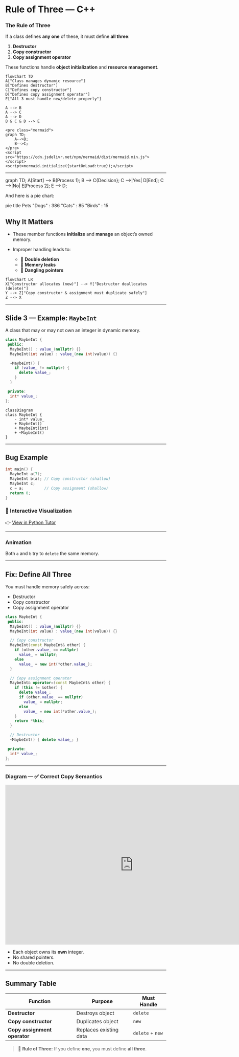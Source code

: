 # Rule of Three — C++

### The Rule of Three

If a class defines **any one** of these, it must define **all three**:

1. **Destructor**
2. **Copy constructor**
3. **Copy assignment operator**

These functions handle **object initialization** and **resource management**.

```mermaid
flowchart TD
A["Class manages dynamic resource"]
B["Defines destructor"]
C["Defines copy constructor"]
D["Defines copy assignment operator"]
E["All 3 must handle new/delete properly"]

A --> B
A --> C
A --> D
B & C & D --> E
```
    <pre class="mermaid">
    graph TD;
        A-->B;
        B-->C;
    </pre>
    <script src="https://cdn.jsdelivr.net/npm/mermaid/dist/mermaid.min.js"></script>
    <script>mermaid.initialize({startOnLoad:true});</script>
---


<div class="mermaid">
graph TD;
    A[Start] --> B(Process 1);
    B --> C{Decision};
    C -->|Yes| D[End];
    C -->|No| E[Process 2];
    E --> D;
</div>

And here is a pie chart:

<div class="mermaid">
pie title Pets
    "Dogs" : 386
    "Cats" : 85
    "Birds" : 15
</div>

<script type"module">
  import mermaid from 'https://cdn.jsdelivr.net/npm/mermaid@10/dist/mermaid.esm.min.mjs';
  mermaid.initialize({ startOnLoad: true });
</script>

##  Why It Matters

* These member functions **initialize** and **manage** an object’s owned memory.
* Improper handling leads to:

  * 🔴 **Double deletion**
  * 🔴 **Memory leaks**
  * 🔴 **Dangling pointers**

```mermaid
flowchart LR
X["Constructor allocates (new)"] --> Y["Destructor deallocates (delete)"]
Y --> Z["Copy constructor & assignment must duplicate safely"]
Z --> X
```

---

## Slide 3 — Example: `MaybeInt`

A class that may or may not own an integer in dynamic memory.

```cpp
class MaybeInt {
 public:
  MaybeInt() : value_(nullptr) {}
  MaybeInt(int value) : value_(new int(value)) {}

  ~MaybeInt() {
    if (value_ != nullptr) {
      delete value_;
    }
  }

 private:
  int* value_;
};
```

```mermaid
classDiagram
class MaybeInt {
    - int* value_
    + MaybeInt()
    + MaybeInt(int)
    + ~MaybeInt()
}
```

---

##  Bug Example

```cpp
int main() {
  MaybeInt a(7);
  MaybeInt b(a); // Copy constructor (shallow)
  MaybeInt c;
  c = a;         // Copy assignment (shallow)
  return 0;
}
```

### 🔗 Interactive Visualization

👉 [View in Python Tutor](https://pythontutor.com/render.html#code=class%20MaybeInt%20%7B%0A%20public%3A%0A%20%20MaybeInt%28%29%20%3A%20value_%28nullptr%29%20%7B%7D%0A%20%20MaybeInt%28int%20value%29%20%3A%20value_%28new%20int%28value%29%29%20%7B%7D%0A%0A%20%20~MaybeInt%28%29%20%7B%0A%20%20%20%20if%20%28value_%20!%3D%20nullptr%29%20%7B%0A%20%20%20%20%20%20delete%20value_%3B%0A%20%20%20%20%7D%0A%20%20%7D%0A%0A%20private%3A%0A%20%20int*%20value_%3B%0A%7D%3B%0A%0Aint%20main%28%29%20%7B%0A%20%20MaybeInt%20a%287%29%3B%0A%20%20MaybeInt%20b%28a%29%3B%20//%20Copy%20constructor%20%28shallow%29%0A%20%20MaybeInt%20c%3B%0A%20%20c%20%3D%20a%3B%20%20%20%20%20%20%20%20%20//%20Copy%20assignment%20%28shallow%29%0A%20%20return%200%3B%0A%7D&cumulative=false&curInstr=12&heapPrimitives=nevernest&mode=display&origin=opt-frontend.js&py=cpp_g%2B%2B9.3.0&rawInputLstJSON=%5B%5D&textReferences=false)

---
### Animation


<div id="pointer-animation1">
    <canvas id="pointerCanvas1" width="600" height="350"></canvas>
</div>

<script>
const canvas = document.getElementById('pointerCanvas1');
const ctx = canvas.getContext('2d');

let step = 0;

// Stack pointers
const stack = [
    {name: 'a::value_', x: 50, y: 60, target: null},
    {name: 'b::value_', x: 50, y: 110, target: null},
    {name: 'c::value_', x: 50, y: 160, target: null}
];

// Heap object
const heap = {name: '7', x: 300, y: 110, invalid: false, visible: false};

// Nullptr position
const nullptrPos = {name: 'nullptr', x: 350, y: 230, visible:false};

// Flag for double delete
let showDoubleDelete = false;

// Draw a pointer line from stack to target
function drawPointer(obj) {
    if(!obj.target) return;
    ctx.beginPath();
    ctx.moveTo(obj.x + 70, obj.y + 10);
    ctx.lineTo(obj.target.x, obj.target.y + 10);
    ctx.strokeStyle = obj.target.name === 'nullptr' ? 'red' : 'black';
    ctx.lineWidth = 2;
    ctx.stroke();

    // Draw stack box
    ctx.fillStyle = '#87CEFA';
    ctx.fillRect(obj.x, obj.y, 70, 20);
    ctx.strokeRect(obj.x, obj.y, 70, 20);
    ctx.fillStyle = 'black';
    ctx.fillText(obj.name, obj.x + 5, obj.y + 15);
}

// Draw heap and nullptr blocks
function drawHeap() {
    if(heap.visible) {
        ctx.fillStyle = heap.invalid ? '#FF6347' : '#90EE90';
        ctx.fillRect(heap.x, heap.y, 70, 20);
        ctx.strokeRect(heap.x, heap.y, 70, 20);
        ctx.fillStyle = 'black';
        const displayName = heap.invalid ?  " (invalid)" : heap.name;
        ctx.fillText(displayName, heap.x + 5, heap.y + 15);
    }
    if(nullptrPos.visible) {
        ctx.fillStyle = '#FFD700';
        ctx.fillRect(nullptrPos.x, nullptrPos.y, 70, 20);
        ctx.strokeRect(nullptrPos.x, nullptrPos.y, 70, 20);
        ctx.fillStyle = 'black';
        ctx.fillText(nullptrPos.name, nullptrPos.x + 5, nullptrPos.y + 15);
    }
}

// Draw the double delete marker
function drawDoubleDelete() {
    if(showDoubleDelete) {
        ctx.fillStyle = 'red';
        ctx.font = '20px sans-serif';
        ctx.fillText('❌ double delete', heap.x + 80, heap.y + 15);
    }
}

// Draw canvas buttons
function drawButtons() {
    ctx.fillStyle = '#E0E0E0';
    ctx.strokeStyle = '#666';
    ctx.lineWidth = 1;

    // Prev button
    ctx.fillRect(150, 300, 80, 30);
    ctx.strokeRect(150, 300, 80, 30);
    ctx.fillStyle = 'black';
    ctx.fillText('Prev', 175, 320);

    // Next button
    ctx.fillStyle = '#E0E0E0';
    ctx.strokeStyle = '#666';
    ctx.fillRect(270, 300, 80, 30);
    ctx.strokeRect(270, 300, 80, 30);
    ctx.fillStyle = 'black';
    ctx.fillText('Next', 295, 320);
}

// Draw everything
function drawStep() {
    ctx.clearRect(0, 0, canvas.width, canvas.height);
    ctx.fillStyle = 'black';
    ctx.font = '16px sans-serif';
    ctx.fillText("Step: " + step, 10, 25);
    drawHeap();
    stack.forEach(drawPointer);
    drawDoubleDelete();
    drawButtons();
}

// Move to next step
function nextStep() {
    if(step>6) return;
    step++;
    applyStep();
}

// Move to previous step
function prevStep() {
    if (step > 0) step--;
    resetToStep(step);
}

// Apply step logic
function applyStep() {
    switch(step) {
        case 1: stack[0].target = heap; heap.visible = true; break;
        case 2: stack[1].target = heap; break;
        case 3: stack[2].target = nullptrPos; nullptrPos.visible = true; break;
        case 4: stack[2].target = heap; break;
        case 5: heap.invalid = true; break;
        case 6: heap.visible = false; showDoubleDelete = true; break;
        default: break;
    }
    drawStep();
}

// Reset all and replay steps up to given index
function resetToStep(n) {
    stack.forEach(s => s.target = null);
    heap.invalid = false;
    heap.visible = false;
    nullptrPos.visible = false;
    showDoubleDelete = false;

    for (let i = 1; i <= n; i++) {
        switch(i) {
            case 1: stack[0].target = heap; heap.visible = true; break;
            case 2: stack[1].target = heap; break;
            case 3: stack[2].target = nullptrPos; nullptrPos.visible = true; break;
            case 4: stack[2].target = heap; break;
            case 5: heap.invalid = true; break;
            case 6: heap.visible = false; showDoubleDelete = true; break;
        }
    }
    drawStep();
}

// Handle canvas click events for Prev/Next buttons
canvas.addEventListener('click', (e) => {
    const rect = canvas.getBoundingClientRect();
    const x = e.clientX - rect.left;
    const y = e.clientY - rect.top;

    // Prev button bounds
    if (x >= 150 && x <= 230 && y >= 300 && y <= 330) {
        prevStep();
    }
    // Next button bounds
    else if (x >= 270 && x <= 350 && y >= 300 && y <= 330) {
        nextStep();
    }
});

// Initial draw
drawStep();
</script>



Both `a` and `b` try to `delete` the same memory.

---

##  Fix: Define All Three

You must handle memory safely across:

* Destructor
* Copy constructor
* Copy assignment operator

```cpp
class MaybeInt {
 public:
  MaybeInt() : value_(nullptr) {}
  MaybeInt(int value) : value_(new int(value)) {}

  // Copy constructor
  MaybeInt(const MaybeInt& other) {
    if (other.value_ == nullptr)
      value_ = nullptr;
    else
      value_ = new int(*other.value_);
  }

  // Copy assignment operator
  MaybeInt& operator=(const MaybeInt& other) {
    if (this != &other) {
      delete value_;
      if (other.value_ == nullptr)
        value_ = nullptr;
      else
        value_ = new int(*other.value_);
    }
    return *this;
  }

  // Destructor
  ~MaybeInt() { delete value_; }

 private:
  int* value_;
};
```

---

### Diagram — ✅ Correct Copy Semantics

<iframe width="800" height="500" frameborder="0" src="https://pythontutor.com/iframe-embed.html#code=class%20MaybeInt%20%7B%0A%20public%3A%0A%20%20MaybeInt%28%29%20%3A%20value_%28nullptr%29%20%7B%7D%0A%20%20MaybeInt%28int%20value%29%20%3A%20value_%28new%20int%28value%29%29%20%7B%7D%0A%0A%20%20//%20Copy%20constructor%0A%20%20MaybeInt%28const%20MaybeInt%26%20other%29%20%7B%0A%20%20%20%20if%20%28other.value_%20%3D%3D%20nullptr%29%0A%20%20%20%20%20%20value_%20%3D%20nullptr%3B%0A%20%20%20%20else%0A%20%20%20%20%20%20value_%20%3D%20new%20int%28*other.value_%29%3B%0A%20%20%7D%0A%0A%20%20//%20Copy%20assignment%20operator%0A%20%20MaybeInt%26%20operator%3D%28const%20MaybeInt%26%20other%29%20%7B%0A%20%20%20%20if%20%28this%20!%3D%20%26other%29%20%7B%0A%20%20%20%20%20%20delete%20value_%3B%0A%20%20%20%20%20%20if%20%28other.value_%20%3D%3D%20nullptr%29%0A%20%20%20%20%20%20%20%20value_%20%3D%20nullptr%3B%0A%20%20%20%20%20%20else%0A%20%20%20%20%20%20%20%20value_%20%3D%20new%20int%28*other.value_%29%3B%0A%20%20%20%20%7D%0A%20%20%20%20return%20*this%3B%0A%20%20%7D%0A%0A%20%20//%20Destructor%0A%20%20~MaybeInt%28%29%20%7B%20delete%20value_%3B%20%7D%0A%0A%20private%3A%0A%20%20int*%20value_%3B%0A%7D%3B%0A%0Aint%20main%28%29%20%7B%0A%20%20MaybeInt%20a%287%29%3B%0A%20%20MaybeInt%20b%28a%29%3B%20//%20Copy%20constructor%20%28shallow%29%0A%20%20MaybeInt%20c%3B%0A%20%20c%20%3D%20a%3B%20%20%20%20%20%20%20%20%20//%20Copy%20assignment%20%28shallow%29%0A%20%20return%200%3B%0A%7D&codeDivHeight=400&codeDivWidth=350&cumulative=false&curInstr=0&heapPrimitives=nevernest&origin=opt-frontend.js&py=cpp_g%2B%2B9.3.0&rawInputLstJSON=%5B%5D&textReferences=false"> </iframe>


* Each object owns its **own** integer.
* No shared pointers.
* No double deletion.




---

##  Summary Table

| Function                     | Purpose                | Must Handle      |
| ---------------------------- | ---------------------- | ---------------- |
| **Destructor**               | Destroys object        | `delete`         |
| **Copy constructor**         | Duplicates object      | `new`            |
| **Copy assignment operator** | Replaces existing data | `delete` + `new` |

> 🧠 **Rule of Three:**
> If you define **one**, you must define **all three**.
